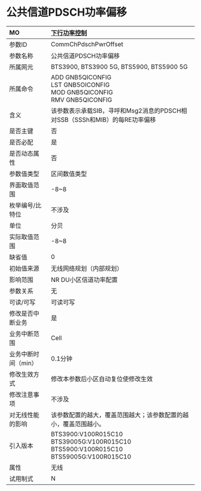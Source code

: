 # 公共信道PDSCH功率偏移<table><thread><tr><th align = "left">MO</th><th align = "left"><a href = "index.html#公共信道PDSCH功率偏移-5">下行功率控制</a></td></tr></thread><tbody><tr><td>参数ID</td><td>CommChPdschPwrOffset</td></tr><tr><td>参数名称</td><td>公共信道PDSCH功率偏移</td></tr><tr><td>所属网元</td><td>BTS3900, BTS3900 5G, BTS5900, BTS5900 5G</td></tr><tr><td>所属命令</td><td>ADD GNB5QICONFIG<br>LST GNB5OICONFIG<br>MOD GNB5QICONFIG<br>RMV GNB5QICONFIG</td></tr><tr><td>含义</td><td>该参数表示承载SIB，寻呼和Msg2消息的PDSCH相对SSB（SSSh和MIB）的每RE功率偏移</td></tr><tr><td>是否主键</td><td>否</td></tr><tr><td>是否必配</td><td>是</td></tr><tr><td>是否动态属性</td><td>否</td></tr><tr><td>参数值类型</td><td>区间数值类型</td></tr><tr><td>界面取值范围</td><td>-8~8</td></tr><tr><td>枚举编号/比特位</td><td>不涉及</td></tr><tr><td>单位</td><td>分贝</td></tr><tr><td>实际取值范围</td><td>-8~8</td></tr><tr><td>缺省值</td><td>0</td></tr><tr><td>初始值来源</td><td>无线网络规划（内部规划）</td></tr><tr><td>影响范围</td><td>NR DU小区信道功率配置</td></tr><tr><td>参数关系</td><td>无</td></tr><tr><td>可读/可写</td><td>可读可写</td></tr><tr><td>修改是否中断业务</td><td>是</td></tr><tr><td>业务中断范围</td><td>Cell</td></tr><tr><td>业务中断时间（min）</td><td>0.1分钟</td></tr><tr><td>修改生效方式</td><td>修改本参数后小区自动复位使修改生效</td></tr><tr><td>修改注意事项</td><td>不涉及</td></tr><tr><td>对无线性能的影响</td><td>该参数配置的越大，覆盖范围越大；该参数配置的越小，覆盖范围越小。</td></tr><tr><td>引入版本</td><td>BTS3900:V100R015C10<br>BTS39005G:V100R015C10<br>BTS5900:V100R015C10<br>BTS59005G:V100R015C10</td></tr><tr><td>属性</td><td>无线</td></tr><tr><td>试用制式</td><td>N</td></tr></tbody></table>